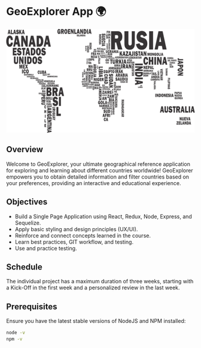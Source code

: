 # GeoExplorer App 🌍

<img src="./countries.png" />

## Overview

Welcome to GeoExplorer, your ultimate geographical reference application for exploring and learning about different countries worldwide! GeoExplorer empowers you to obtain detailed information and filter countries based on your preferences, providing an interactive and educational experience.

## Objectives

- Build a Single Page Application using React, Redux, Node, Express, and Sequelize.
- Apply basic styling and design principles (UX/UI).
- Reinforce and connect concepts learned in the course.
- Learn best practices, GIT workflow, and testing.
- Use and practice testing.

## Schedule

The individual project has a maximum duration of three weeks, starting with a Kick-Off in the first week and a personalized review in the last week.

## Prerequisites

Ensure you have the latest stable versions of NodeJS and NPM installed:

```bash
node -v
npm -v
